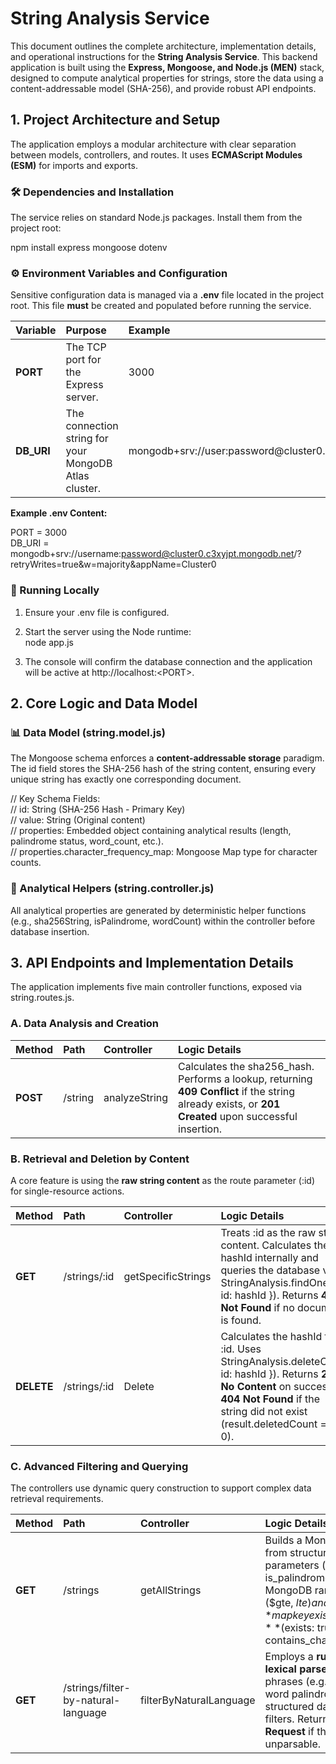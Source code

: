 # **String Analysis Service**

This document outlines the complete architecture, implementation details, and operational instructions for the **String Analysis Service**. This backend application is built using the **Express, Mongoose, and Node.js (MEN)** stack, designed to compute analytical properties for strings, store the data using a content-addressable model (SHA-256), and provide robust API endpoints.

## **1\. Project Architecture and Setup**

The application employs a modular architecture with clear separation between models, controllers, and routes. It uses **ECMAScript Modules (ESM)** for imports and exports.

### **🛠️ Dependencies and Installation**

The service relies on standard Node.js packages. Install them from the project root:

npm install express mongoose dotenv

### **⚙️ Environment Variables and Configuration**

Sensitive configuration data is managed via a **.env** file located in the project root. This file **must** be created and populated before running the service.

| Variable | Purpose | Example |
| :---- | :---- | :---- |
| **PORT** | The TCP port for the Express server. | 3000 |
| **DB\_URI** | The connection string for your MongoDB Atlas cluster. | mongodb+srv://user:password@cluster0... |

**Example .env Content:**

PORT \= 3000  
DB\_URI \= mongodb+srv://username:password@cluster0.c3xyjpt.mongodb.net/?retryWrites=true\&w=majority\&appName=Cluster0

### **🚀 Running Locally**

1. Ensure your .env file is configured.  
2. Start the server using the Node runtime:  
   node app.js

3. The console will confirm the database connection and the application will be active at http://localhost:\<PORT\>.

## **2\. Core Logic and Data Model**

### **📊 Data Model (string.model.js)**

The Mongoose schema enforces a **content-addressable storage** paradigm. The id field stores the SHA-256 hash of the string content, ensuring every unique string has exactly one corresponding document.

// Key Schema Fields:  
// id: String (SHA-256 Hash \- Primary Key)  
// value: String (Original content)  
// properties: Embedded object containing analytical results (length, palindrome status, word\_count, etc.).  
// properties.character\_frequency\_map: Mongoose Map type for character counts.

### **🧠 Analytical Helpers (string.controller.js)**

All analytical properties are generated by deterministic helper functions (e.g., sha256String, isPalindrome, wordCount) within the controller before database insertion.

## **3\. API Endpoints and Implementation Details**

The application implements five main controller functions, exposed via string.routes.js.

### **A. Data Analysis and Creation**

| Method | Path | Controller | Logic Details |
| :---- | :---- | :---- | :---- |
| **POST** | /string | analyzeString | Calculates the sha256\_hash. Performs a lookup, returning **409 Conflict** if the string already exists, or **201 Created** upon successful insertion. |

### **B. Retrieval and Deletion by Content**

A core feature is using the **raw string content** as the route parameter (:id) for single-resource actions.

| Method | Path | Controller | Logic Details |
| :---- | :---- | :---- | :---- |
| **GET** | /strings/:id | getSpecificStrings | Treats :id as the raw string content. Calculates the hashId internally and queries the database via StringAnalysis.findOne({ id: hashId }). Returns **404 Not Found** if no document is found. |
| **DELETE** | /strings/:id | Delete | Calculates the hashId from :id. Uses StringAnalysis.deleteOne({ id: hashId }). Returns **204 No Content** on success or **404 Not Found** if the string did not exist (result.deletedCount \=== 0). |

### **C. Advanced Filtering and Querying**

The controllers use dynamic query construction to support complex data retrieval requirements.

| Method | Path | Controller | Logic Details |
| :---- | :---- | :---- | :---- |
| **GET** | /strings | getAllStrings | Builds a Mongoose query from structured parameters (min\_length, is\_palindrome, etc.). Uses MongoDB range operators ($gte, $lte) and efficient **map key existence checks** ($exists: true) for the contains\_character filter. |
| **GET** | /strings/filter-by-natural-language | filterByNaturalLanguage | Employs a **rule-based lexical parser** to translate phrases (e.g., "single word palindromic") into structured database filters. Returns **400 Bad Request** if the query is unparsable. |

